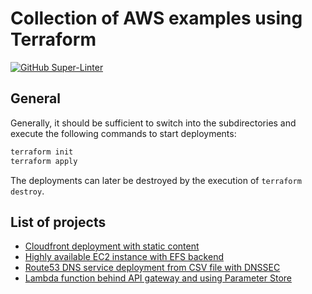 # Collection of AWS examples using Terraform

[![GitHub Super-Linter](https://github.com/tropicalwave/aws-terraform-examples/workflows/Lint%20Code%20Base/badge.svg)](https://github.com/marketplace/actions/super-linter)

## General

Generally, it should be sufficient to switch into the
subdirectories and execute the following commands to
start deployments:

```bash
terraform init
terraform apply
```

The deployments can later be destroyed by the
execution of `terraform destroy`.

## List of projects

- [Cloudfront deployment with static content](static-website/README.md)
- [Highly available EC2 instance with EFS backend](persistent-efs-mount/README.md)
- [Route53 DNS service deployment from CSV file with DNSSEC](route53/README.md)
- [Lambda function behind API gateway and using Parameter Store](api-gateway-lambda/README.md)
